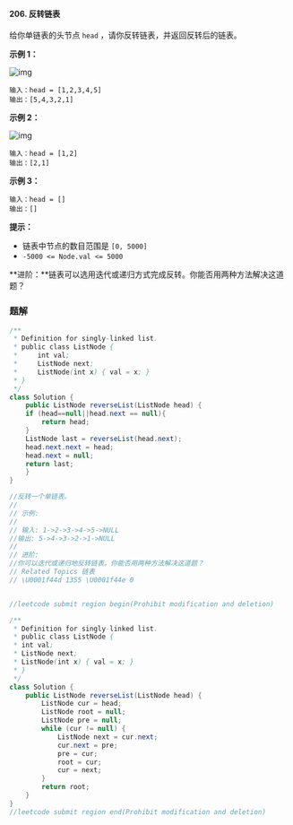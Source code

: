 #### 206. 反转链表

给你单链表的头节点 `head` ，请你反转链表，并返回反转后的链表。

**示例 1：**

![img](http://gitlab.wsh-study.com/xp-study/LeeteCode/blob/master/数据结构/基础数据结构/链表/images/反转链表/1.jpg)

```shell
输入：head = [1,2,3,4,5]
输出：[5,4,3,2,1]
```

**示例 2：**

![img](http://gitlab.wsh-study.com/xp-study/LeeteCode/blob/master/数据结构/基础数据结构/链表/images/反转链表/2.jpg)

```shell
输入：head = [1,2]
输出：[2,1]
```

**示例 3：**

```shell
输入：head = []
输出：[]
```

**提示：**

- 链表中节点的数目范围是 `[0, 5000]`
- `-5000 <= Node.val <= 5000`

**进阶：**链表可以选用迭代或递归方式完成反转。你能否用两种方法解决这道题？

### 题解

```java
/**
 * Definition for singly-linked list.
 * public class ListNode {
 *     int val;
 *     ListNode next;
 *     ListNode(int x) { val = x; }
 * }
 */
class Solution {
    public ListNode reverseList(ListNode head) {
    if (head==null||head.next == null){
        return head;
    } 
    ListNode last = reverseList(head.next);
    head.next.next = head;
    head.next = null;
    return last;
    }
}
```

```java
//反转一个单链表。 
//
// 示例: 
//
// 输入: 1->2->3->4->5->NULL
//输出: 5->4->3->2->1->NULL 
//
// 进阶: 
//你可以迭代或递归地反转链表。你能否用两种方法解决这道题？ 
// Related Topics 链表 
// \U0001f44d 1355 \U0001f44e 0


//leetcode submit region begin(Prohibit modification and deletion)

/**
 * Definition for singly-linked list.
 * public class ListNode {
 * int val;
 * ListNode next;
 * ListNode(int x) { val = x; }
 * }
 */
class Solution {
    public ListNode reverseList(ListNode head) {
        ListNode cur = head;
        ListNode root = null;
        ListNode pre = null;
        while (cur != null) {
            ListNode next = cur.next;
            cur.next = pre;
            pre = cur;
            root = cur;
            cur = next;
        }
        return root;
    }
}
//leetcode submit region end(Prohibit modification and deletion)
```

